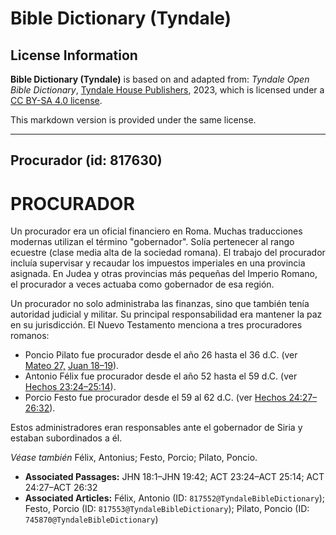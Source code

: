 # Bible Dictionary (Tyndale)

## License Information

**Bible Dictionary (Tyndale)** is based on and adapted from: _Tyndale Open Bible Dictionary_, [Tyndale House Publishers](https://tyndaleopenresources.com/), 2023, which is licensed under a [CC BY-SA 4.0 license](https://creativecommons.org/licenses/by-sa/4.0/legalcode.en).

This markdown version is provided under the same license.



--------------------------------

## Procurador (id: 817630)

PROCURADOR
==========

Un procurador era un oficial financiero en Roma. Muchas traducciones modernas utilizan el término "gobernador". Solía pertenecer al rango ecuestre (clase media alta de la sociedad romana). El trabajo del procurador incluía supervisar y recaudar los impuestos imperiales en una provincia asignada. En Judea y otras provincias más pequeñas del Imperio Romano, el procurador a veces actuaba como gobernador de esa región.

Un procurador no solo administraba las finanzas, sino que también tenía autoridad judicial y militar. Su principal responsabilidad era mantener la paz en su jurisdicción. El Nuevo Testamento menciona a tres procuradores romanos:

* Poncio Pilato fue procurador desde el año 26 hasta el 36 d.C. (ver [Mateo 27,](https://ref.ly/Matt27:1-Matt27:66) [Juan 18–19](https://ref.ly/John18:1-John19:42)).
* Antonio Félix fue procurador desde el año 52 hasta el 59 d.C. (ver [Hechos 23:24–25:14](https://ref.ly/Acts23:24-Acts25:14)).
* Porcio Festo fue procurador desde el 59 al 62 d.C. (ver [Hechos 24:27–26:32](https://ref.ly/Acts24:27-Acts26:32)).

Estos administradores eran responsables ante el gobernador de Siria y estaban subordinados a él.

*Véase también* Félix, Antonius; Festo, Porcio; Pilato, Poncio.

* **Associated Passages:** JHN 18:1–JHN 19:42; ACT 23:24–ACT 25:14; ACT 24:27–ACT 26:32
* **Associated Articles:** Félix, Antonio (ID: `817552@TyndaleBibleDictionary`); Festo, Porcio (ID: `817553@TyndaleBibleDictionary`); Pilato, Poncio (ID: `745870@TyndaleBibleDictionary`)

